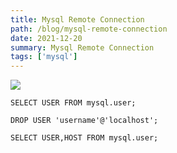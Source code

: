 ```yaml
---
title: Mysql Remote Connection
path: /blog/mysql-remote-connection
date: 2021-12-20
summary: Mysql Remote Connection
tags: ['mysql']
---
```


![](https://images.unsplash.com/photo-1497436072909-60f360e1d4b1?ixlib=rb-1.2.1&ixid=MnwxMjA3fDB8MHxwaG90by1wYWdlfHx8fGVufDB8fHx8&auto=format&fit=crop&w=2064&h=200)

```mysql
SELECT USER FROM mysql.user;
```
```mysql 
DROP USER 'username'@'localhost';
```
```mysql 
SELECT USER,HOST FROM mysql.user;
```
